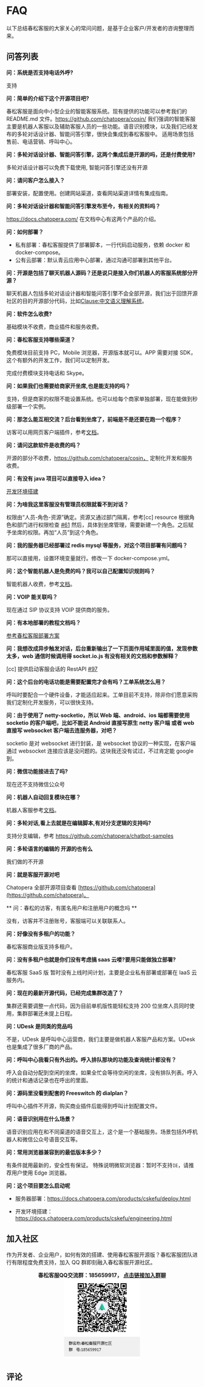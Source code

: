 # FAQ

以下总结春松客服的大家关心的常问问题，是基于企业客户/开发者的咨询整理而来。

## 问答列表

**问：系统是否支持电话外呼?**

支持

**问：简单的介绍下这个开源项目吧?**

春松客服是面向中小型企业的智能客服系统。现有提供的功能可以参考我们的 README.md 文件。https://github.com/chatopera/cosin/
我们强调的智能客服主要是机器人客服以及辅助客服人员的一些功能。语音识别模块，以及我们已经发布的多轮对话设计器、智能问答引擎，很快会集成到春松客服中。
适用场景包括售前、电话营销、呼叫中心。

**问：多轮对话设计器、智能问答引擎，这两个集成后是开源的吗，还是付费使用?**

多轮对话设计器可以免费下载使用, 智能问答引擎还没有开源

**问：请问客户怎么接入？**

部署安装，配置使用。创建网站渠道，查看网站渠道详情有集成指南。

**问：多轮对话设计器和智能问答引擎发布至今，有相关的资料吗？**

https://docs.chatopera.com/ 在文档中心有这两个产品的介绍。

**问：如何部署？**

- 私有部署：春松客服提供了部署脚本，一行代码启动服务，依赖 docker 和 docker-compose。
- 公有云部署：默认青云应用中心部署，通过沟通可部署到其他平台。

**问：开源是包括了聊天机器人源码？还是说只是接入你们机器人的客服系统部分开源？**

聊天机器人包括多轮对话设计器和智能问答引擎不会全部开源，我们出于回馈开源社区的目的开源部分代码，比如[Clause:中文语义理解系统](https://github.com/chatopera/clause)。

**问：软件怎么收费?**

基础模块不收费，商业插件和服务收费。

**问：春松客服支持哪些渠道？**

免费模块目前支持 PC，Mobile 浏览器，开源版本就可以。APP 需要对接 SDK，这个有额外的开发工作，我们可以定制开发。

完成付费模块支持电话和 Skype。

**问：如果我们也需要给商家开坐席,也是能支持的吗？**

支持，但是商家的权限不能设置系统。也可以给每个商家单独部署，现在能做到秒级部署一个实例。

**问：那怎么能互相交流？后台看到坐席了，前端是不是还要在跑一个程序？**

访客可以用网页客户端插件，参考[文档](/products/cskefu/work.html)。

**问：请问这款软件是收费的吗？**

开源的部分不收费，https://github.com/chatopera/cosin， 定制化开发和服务收费。

**问：有没有 java 项目可以直接导入 idea？**

[开发环境搭建](/products/cskefu/engineering.html)

**问：为啥我这里客服没有管理员权限就看不到对话？**

权限由“人员-角色-资源”确定。资源又通过部门隔离，参考[cc] resource 根据角色和部门进行权限检查 [#61](https://github.com/chatopera/cosin/issues/61)
然后，具体到坐席管理，需要新建一个角色。之后赋予坐席的权限。再加“人员”到这个角色。

**问：我的服务器已经部署过 redis mysql 等服务，对这个项目部署有问题吗？**

那可以直接用，设置环境变量就行。修改一下 docker-compose.yml。

**问：这个智能机器人是免费的吗？我可以自己配置知识规则吗？**

智能机器人收费，参考[文档](https://docs.chatopera.com/products/chatbot-platform/index.html)。

**问：VOIP 能关联吗？**

现在通过 SIP 协议支持 VOIP 提供商的服务。

**问：有本地部署的教程文档吗？**

[参考春松客服部署方案](https://docs.chatopera.com/products/cskefu/deploy.html)

**问：我想改成异步触发对话，后台重新输出了一下页面作用域里面的值，发现参数太多，web 通信时候调用得 socket.io.js 有没有相关的文档和参数解释？**

[cc] 提供启动客服会话的 RestAPI [#97](https://github.com/chatopera/cosin/issues/97)

**问：这个后台的电话功能是需要配置完才会有吗？工单系统怎么用？**

呼叫时要配合一个硬件设备，才能适应起来。工单目前不支持，除非你们愿意采购我们定制化开发服务，可以很快支持。

**问：由于使用了 netty-socketio，所以 Web 端、android、ios 端都需要使用 socketio 的客户端吧，比如不能说 Android 直接写原生 netty 客户端 或者 web 直接写 websocket 客户端去连服务器，对吧？**

socketio 是对 websocket 进行封装，是 websocket 协议的一种实现，在客户端通过 websocket 连接应该是没问题的。这块我还没有试过，不过肯定能 google 到。

**问：微信功能接进去了吗?**

现在还不支持微信公众号

**问：机器人自动回复模块在哪？**

机器人客服参考[文档](https://docs.chatopera.com/products/cskefu/work-chatbot.html)。

**问：多轮对话,看上去就是在编辑脚本,有对分支逻辑的支持吗?**

支持分支编辑，参考 https://github.com/chatopera/chatbot-samples

**问：多轮语言的编辑的 开源的也有么**

我们做的不开源

**问：就是客服开源对吧**

Chatopera 全部开源项目查看 [https://github.com/chatopera](https://github.com/chatopera)。

** 问：春松的访客，有匿名用户和注册用户的概念吗 **

没有，访客并不注册账号，客服端可以关联联系人。

**问：好像没有多租户的功能？**

春松客服商业版支持多租户。

**问：没有多租户也就是你们没有考虑搞 saas 云喽?要用只能做独立部署?**

春松客服 SaaS 版 暂时没有上线时间计划，主要是企业私有部署或部署在 IaaS 云服务内。

**问：现在的最新开源代码，已经完成集群改造了？**

集群还需要调整一点代码，因为目前单机版性能轻松支持 200 位坐席人员同时使用，集群部署还未提上日程。

**问：UDesk 是同类的竞品吗**

不是，UDesk 是呼叫中心运营商，我们主要是做机器人客服产品和方案。UDesk 也是集成了很多厂商的产品。

**问：呼叫中心我看只有外出的。呼入排队那块的功能及查询统计都没有？**

呼入会自动分配到空闲的坐席，如果全忙会等待空闲的坐席，没有排队列表。呼入的统计和通话记录也在呼出的里面。

**问：源码里没看到配套的 Freeswitch 的 dialplan？**

呼叫中心插件不开源，购买商业插件后能得到呼叫计划配置文件。

**问：语音识别用在什么场景？**

语音识别应用在和不同渠道的语音交互上，这个是一个基础服务。场景包括外呼机器人和微信公众号语音交互等。

**问：常用浏览器兼容到的最低版本多少？**

有条件就用最新的，安全性有保证。
特殊说明微软浏览器：暂时不支持`IE`，请推荐用户使用 Edge 浏览器。

**问：这个项目要怎么启动呢**

- 服务器部署：https://docs.chatopera.com/products/cskefu/deploy.html

- 开发环境搭建：https://docs.chatopera.com/products/cskefu/engineering.html

## 加入社区

作为开发者、企业用户，如何有效的搭建、使用春松客服开源版？春松客服团队进行有限程度免费支持，加入 QQ 群即刻融入春松客服开源社区。

<p align="center">
  <b>春松客服QQ交流群：185659917， <a href="https://jq.qq.com/?_wv=1027&k=5I1cJLP" target="_blank">点击链接加入群聊</a></b><br>
  <img src="../../images/products/cosin/g1.jpg" width="200">
</p>

## 评论

<script src="https://utteranc.es/client.js"
        repo="chatopera/docs"
        issue-term="pathname"
        label="Comment"
        theme="github-light"
        crossorigin="anonymous"
        async>
</script>

